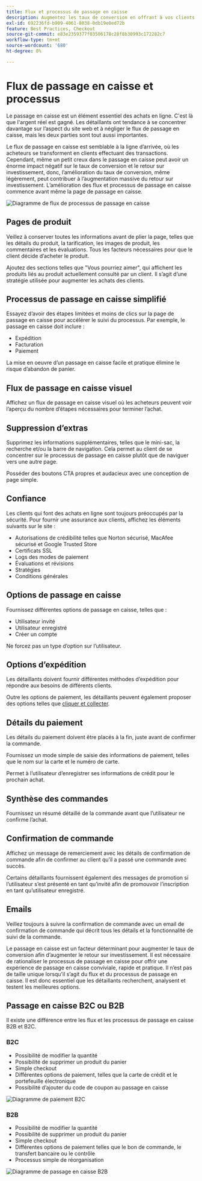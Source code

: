 ```yaml
---
title: Flux et processus de passage en caisse
description: Augmentez les taux de conversion en offrant à vos clients une expérience de passage en caisse transparente.
exl-id: 692236fd-b909-4061-8038-0db19e0ed72b
feature: Best Practices, Checkout
source-git-commit: e83e2359377f03506178c28f8b30993c172282c7
workflow-type: tm+mt
source-wordcount: '680'
ht-degree: 0%

---
```


# Flux de passage en caisse et processus

Le passage en caisse est un élément essentiel des achats en ligne. C&#39;est là que l&#39;argent réel est gagné. Les détaillants ont tendance à se concentrer davantage sur l’aspect du site web et à négliger le flux de passage en caisse, mais les deux parties sont tout aussi importantes.

Le flux de passage en caisse est semblable à la ligne d’arrivée, où les acheteurs se transforment en clients effectuant des transactions. Cependant, même un petit creux dans le passage en caisse peut avoir un énorme impact négatif sur le taux de conversion et le retour sur investissement, donc, l’amélioration du taux de conversion, même légèrement, peut contribuer à l’augmentation massive du retour sur investissement. L’amélioration des flux et processus de passage en caisse commence avant même la page de passage en caisse.

![Diagramme de flux de processus de passage en caisse](../../assets/playbooks/checkout-diagram.png)

## Pages de produit

Veillez à conserver toutes les informations avant de plier la page, telles que les détails du produit, la tarification, les images de produit, les commentaires et les évaluations. Tous les facteurs nécessaires pour que le client décide d’acheter le produit.

Ajoutez des sections telles que &quot;Vous pourriez aimer&quot;, qui affichent les produits liés au produit actuellement consulté par un client. Il s’agit d’une stratégie utilisée pour augmenter les achats des clients.

## Processus de passage en caisse simplifié

Essayez d’avoir des étapes limitées et moins de clics sur la page de passage en caisse pour accélérer le suivi du processus. Par exemple, le passage en caisse doit inclure :

- Expédition
- Facturation
- Paiement

La mise en oeuvre d’un passage en caisse facile et pratique élimine le risque d’abandon de panier.

## Flux de passage en caisse visuel

Affichez un flux de passage en caisse visuel où les acheteurs peuvent voir l’aperçu du nombre d’étapes nécessaires pour terminer l’achat.

## Suppression d’extras

Supprimez les informations supplémentaires, telles que le mini-sac, la recherche et/ou la barre de navigation. Cela permet au client de se concentrer sur le processus de passage en caisse plutôt que de naviguer vers une autre page.

Posséder des boutons CTA propres et audacieux avec une conception de page simple.

## Confiance

Les clients qui font des achats en ligne sont toujours préoccupés par la sécurité. Pour fournir une assurance aux clients, affichez les éléments suivants sur le site :

- Autorisations de crédibilité telles que Norton sécurisé, MacAfee sécurisé et Google Trusted Store
- Certificats SSL
- Logs des modes de paiement
- Évaluations et révisions
- Stratégies
- Conditions générales

## Options de passage en caisse

Fournissez différentes options de passage en caisse, telles que :

- Utilisateur invité
- Utilisateur enregistré
- Créer un compte

Ne forcez pas un type d’option sur l’utilisateur.

## Options d’expédition

Les détaillants doivent fournir différentes méthodes d’expédition pour répondre aux besoins de différents clients.

Outre les options de paiement, les détaillants peuvent également proposer des options telles que [cliquer et collecter](click-collect.md).

## Détails du paiement

Les détails du paiement doivent être placés à la fin, juste avant de confirmer la commande.

Fournissez un mode simple de saisie des informations de paiement, telles que le nom sur la carte et le numéro de carte.

Permet à l’utilisateur d’enregistrer ses informations de crédit pour le prochain achat.

## Synthèse des commandes

Fournissez un résumé détaillé de la commande avant que l’utilisateur ne confirme l’achat.

## Confirmation de commande

Affichez un message de remerciement avec les détails de confirmation de commande afin de confirmer au client qu’il a passé une commande avec succès.

Certains détaillants fournissent également des messages de promotion si l’utilisateur s’est présenté en tant qu’invité afin de promouvoir l’inscription en tant qu’utilisateur enregistré.

## Emails

Veillez toujours à suivre la confirmation de commande avec un email de confirmation de commande qui décrit tous les détails et la fonctionnalité de suivi de la commande.

Le passage en caisse est un facteur déterminant pour augmenter le taux de conversion afin d’augmenter le retour sur investissement. Il est nécessaire de rationaliser le processus de passage en caisse pour offrir une expérience de passage en caisse conviviale, rapide et pratique. Il n’est pas de taille unique lorsqu’il s’agit du flux et du processus de passage en caisse. Il est donc essentiel que les détaillants recherchent, analysent et testent les meilleures options.

## Passage en caisse B2C ou B2B

Il existe une différence entre les flux et les processus de passage en caisse B2B et B2C.

### B2C

- Possibilité de modifier la quantité
- Possibilité de supprimer un produit du panier
- Simple checkout
- Différentes options de paiement, telles que la carte de crédit et le portefeuille électronique
- Possibilité d’ajouter du code de coupon au passage en caisse

![Diagramme de paiement B2C](../../assets/playbooks/checkout-b2c.png)

### B2B

- Possibilité de modifier la quantité
- Possibilité de supprimer un produit du panier
- Simple checkout
- Différentes options de paiement telles que le bon de commande, le transfert bancaire ou le contrôle
- Processus simple de réorganisation

![Diagramme de passage en caisse B2B](../../assets/playbooks/checkout-b2b.png)
